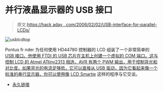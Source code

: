 # 并行液晶显示器的 USB 接口

> 原文:[https://hack aday . com/2006/02/02/USB-interface-for-parallel-LCDs/](https://hackaday.com/2006/02/02/usb-interface-for-parallel-lcds/)

![](../Images/25ef89a7c562616ed20b395324e9cee2.png "usblcdtop")

Pontus fr nder 为任何使用 HD44780 控制器的 LCD 组装了一个非常简单的 [USB 接口。他使用 FTDI 的 USB 芯片在主机上创建一个虚拟的 COM 端口。这与控制 LCD 的 Atmel ATtiny2313 相连。AVR 有两个 PWM 输出，用于控制背光和对比度。如果背光的电流足够低，它可以直接从 USB 驱动，因为它看起来像一个标准的串行显示器，你可以使用像](http://www.e.kth.se/%7Epontusf/usb2lcd.html) [LCD Smartie](http://lcdsmartie.sourceforge.net/) 这样的程序与它交谈。

*   [永久链接](http://www.e.kth.se/~pontusf/usb2lcd.html)
